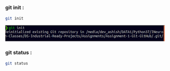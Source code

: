 
### git init :
```bash
git init
```
![git-init](git_init.png)


### git status :
```bash
git status
```